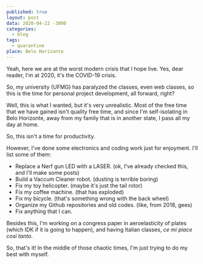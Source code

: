 ```yaml
---
published: true
layout: post
data: 2020-04-22 -3000
categories:
  - blog
tags:
  - quarantine
place: Belo Horizonte
---
```

Yeah, here we are at the worst modern crisis that I hope live. Yes, dear reader, I'm at 2020, it's the COVID-19 crisis.

So, my university (UFMG) has paralyzed the classes, even web classes, so this is the time for personal project development, all forward, right?

Well, this is what I wanted, but it's very unrealistic. Most of the free time that we have gained isn't quality free time, and since I'm self-isolating in Belo Horizonte, away from my family that is in another state, I pass all my day at home.

So, this isn't a time for productivity.

However, I've done some electronics and coding work just for enjoyment. I'll list some of them:

- Replace a Nerf gun LED with a LASER. (ok, I've already checked this, and I'll make some posts)
- Build a Vaccum Cleaner robot. (dusting is terrible boring)
- Fix my toy helicopter. (maybe it's just the tail rotor)
- Fix my coffee machine. (that has exploded)
- Fix my bicycle. (that's something wrong with the back wheel)
- Organize my Github repositories and old codes. (like, from 2018, gees)
- Fix anything that I can.

Besides this, I'm working on a congress paper in aeroelasticity of plates (which IDK if it is going to happen), and having Italian classes, _ce mi piace così tanto_.

So, that's it! In the middle of those chaotic times, I'm just trying to do my best with myself.
